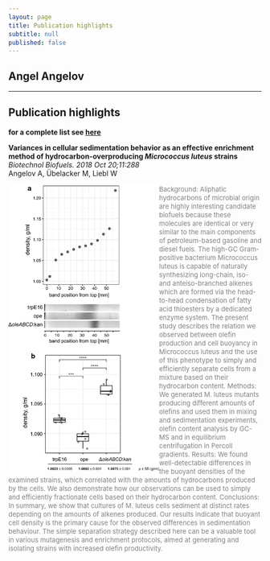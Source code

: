 ```yaml
---
layout: page
title: Publication highlights
subtitle: null
published: false
---
```

## Angel Angelov
<hr>

## Publication highlights
**for a complete list see [here]()**

**Variances in cellular sedimentation behavior as an effective enrichment method of
hydrocarbon-overproducing _Micrococcus luteus_ strains**
_Biotechnol Biofuels. 2018 Oct 20;11:288_   
Angelov A, Übelacker M, Liebl W   

<img style="float: left;" width = "300" src="imgpubs/img1.png">

<font size="2" color = "grey">
Background: Aliphatic hydrocarbons of microbial origin are highly interesting
candidate biofuels because these molecules are identical or very similar to the
main components of petroleum-based gasoline and diesel fuels. The high-GC
Gram-positive bacterium Micrococcus luteus is capable of naturally synthesizing
long-chain, iso- and anteiso-branched alkenes which are formed via the
head-to-head condensation of fatty acid thioesters by a dedicated enzyme system. 
The present study describes the relation we observed between olefin production
and cell buoyancy in Micrococcus luteus and the use of this phenotype to simply
and efficiently separate cells from a mixture based on their hydrocarbon content.
Methods: We generated M. luteus mutants producing different amounts of olefins
and used them in mixing and sedimentation experiments, olefin content analysis by
GC-MS and in equilibrium centrifugation in Percoll gradients.
Results: We found well-detectable differences in the buoyant densities of the
examined strains, which correlated with the amounts of hydrocarbons produced by
the cells. We also demonstrate how our observations can be used to simply and
efficiently fractionate cells based on their hydrocarbon content.
Conclusions: In summary, we show that cultures of M. luteus cells sediment at
distinct rates depending on the amounts of alkenes produced. Our results indicate
that buoyant cell density is the primary cause for the observed differences in
sedimentation behaviour. The simple separation strategy described here can be a
valuable tool in various mutagenesis and enrichment protocols, aimed at
generating and isolating strains with increased olefin productivity.</font>










